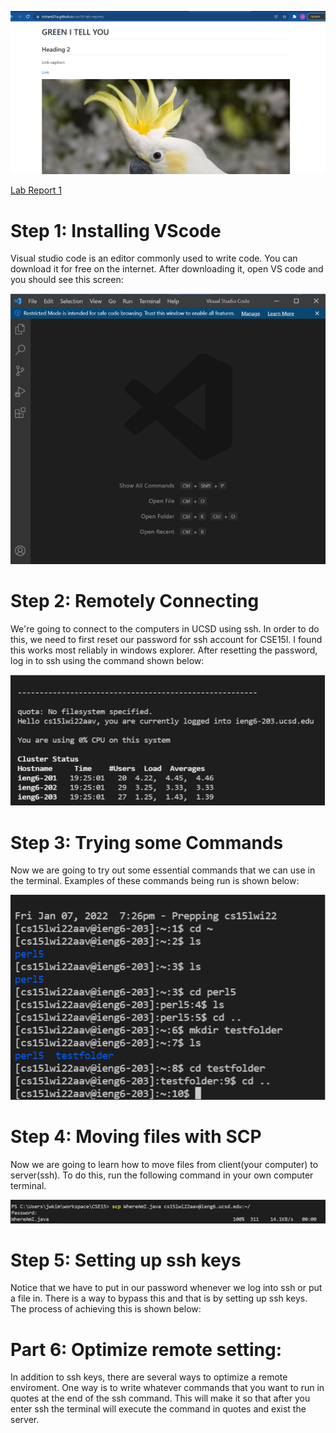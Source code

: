 ![Image](website1.png)


[Lab Report 1](https://richard21a.github.io/cse15l-lab-reports//lab-report-1-week-2.html)

# Step 1: Installing VScode

Visual studio code is an editor commonly used to write code. You can download it for free on the internet. After downloading it, open VS code and you should see this screen:

![Image](vscode.png)

# Step 2: Remotely Connecting

We're going to connect to the computers in UCSD using ssh. In order to do this, we need to first reset our password for ssh account for CSE15l. I found this works most reliably in windows explorer. After resetting the password, log in to ssh using the command shown below:

![Image](remote.png)

# Step 3: Trying some Commands

Now we are going to try out some essential commands that we can use in the terminal. Examples of these commands being run is shown below:

![Image](commands.png)

# Step 4: Moving files with SCP

Now we are going to learn how to move files from client(your computer) to server(ssh). To do this, run the following command in your own computer terminal.

![Image](scp.png)

# Step 5: Setting up ssh keys

Notice that we have to put in our password whenever we log into ssh or put a file in. There is a way to bypass this and that is by setting up ssh keys. The process of achieving this is shown below:

# Part 6: Optimize remote setting:

In addition to ssh keys, there are several ways to optimize a remote enviroment. One way is to write whatever commands that you want to run in quotes at the end of the ssh command. This will make it so that after you enter ssh the terminal will execute the command in quotes and exist the server.